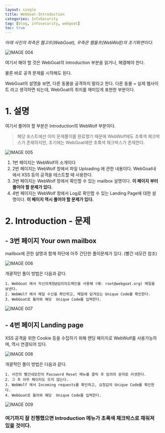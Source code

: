 ```yaml
---
layout: single
title: WebGoat-Introduction
categories: InfoSecurity
tag: [blog, infosecurity, webgoat]
toc: true
---
```



*아래 사진의 좌측은 웹고트(WebGoat), 우측은 웹울프(WebWolf)의 초기화면이다.*

![IMAGE 004](https://user-images.githubusercontent.com/52769104/103536418-d1376080-4ed5-11eb-8db3-2d99df95ff83.png)

여기서 해야 할 것은 WebGoat의 Introduction 부분을 읽거나, 해결해야 한다.

물론 바로 공격 문제를 시작해도 된다.



WebGoat의 설명을 보면, 다른 동물을 공격하지 말라고 한다. 다른 동물 = 실제 웹사이트 라고 생각하면 되는데, WebGoat의 취지를 재미있게 표현한 부분이다.



# 1. 설명



여기서 풀어야 할 부분은 Introduction의 WebWolf 부분이다.

> 해당 포스트에선 이미 문제풀이를 완료했기 때문에 WebWolf에도 초록색 체크박스가 존재하지만, 초기에는 WebGoat에만 초록색 체크박스가 존재한다.



![IMAGE 005](https://user-images.githubusercontent.com/52769104/103536422-d4cae780-4ed5-11eb-94fa-db44f7b7de83.png)

1. 1번 페이지는 WebWolf의 소개이다
2. 2번 페이지는 WebWolf 창에서 파일 Uploading 에 관한 내용이다. WebGoat내에서 XSS 등의 공격을 테스트할 때 사용한다.
3. 3번 페이지는 WebWolf 창에서 확인할 수 있는 mailbox 설명이다. **이 페이지 부터 풀어야 할 문제가 있다.**
4. 4번 페이지는 WebWolf 창에서 Log로 확인할 수 있는 Landing Page에 대한 설명이다. **이 페이지 역시 풀어야 할 문제가 있다.**



# 2. Introduction - 문제

## - 3번 페이지 Your own mailbox

mailbox에 관한 설명과 함께 하단에 아주 간단한 풀이문제가 있다. (빨간 네모칸 참조)

![IMAGE 006](https://user-images.githubusercontent.com/52769104/103536423-d4cae780-4ed5-11eb-9b77-6790dd370ce4.png)



개괄적인 풀이 방법은 다음과 같다.

```
1. WebGoat 에서 자신의계정@임의의도메인을 사용해 (예: root@webgoat.org) 메일을 보낸다.
2. WebWolf 에서 메일 수신을 확인하고, 메일에 담겨있는 Unique Code를 확인한다.
3. WebGoat로 돌아와 해당  Unique Code를 입력한다.
```

![IMAGE 007](https://user-images.githubusercontent.com/52769104/103536424-d5637e00-4ed5-11eb-9adf-bb4f1b81e5d1.png)

## - 4번 페이지 Landing page

XSS 공격을 위한 Cookie 등을 수집하기 위해 랜딩 페이지로 WebWolf를 사용가능하며, 역시 연결되어 있다.



![IMAGE 008](https://user-images.githubusercontent.com/52769104/103536425-d5637e00-4ed5-11eb-8f5d-f41a5d85c72c.png)

개괄적인 풀이 방법은 다음과 같다.

```
1. 사진의 빨간네모칸의 Password Reset 메뉴를 클릭 후 임의의 문자로 리셋한다. 
2. 그 후 아무 페이지도 뜨지 않는다.
3. WebWolf 에서 Incoming requests를 확인하고, 요청값의 Unique Code를 확인한다.
4. WebGoat로 돌아와 해당  Unique Code를 입력한다.
```





![IMAGE 009](https://user-images.githubusercontent.com/52769104/103536426-d5fc1480-4ed5-11eb-94f6-db91e6e8b55c.png)



### 여기까지 잘 진행했으면 Introduction 메뉴가 초록색 체크박스로 채워져 있을 것이다.
